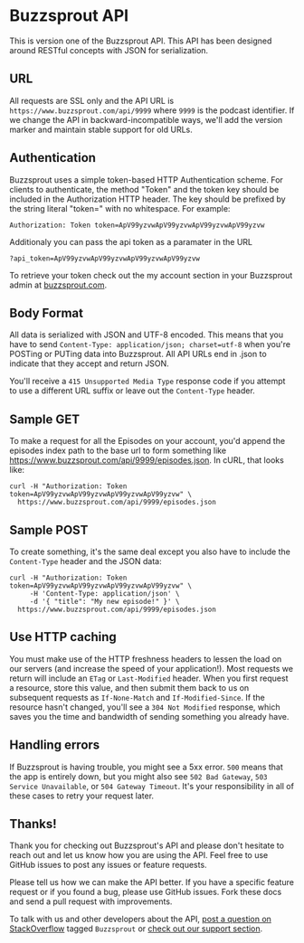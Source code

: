 Buzzsprout API
====================

This is version one of the Buzzsprout API.  This API has been designed around RESTful concepts with JSON for serialization.

URL
---
All requests are SSL only and the API URL is `https://www.buzzsprout.com/api/9999` where `9999` is the podcast identifier. If we change the API in backward-incompatible ways, we'll add the version marker and maintain stable support for old URLs.


Authentication
--------------

Buzzsprout uses a simple token-based HTTP Authentication scheme. For clients to authenticate, the method "Token" and the token key should be included in the Authorization HTTP header. The key should be prefixed by the string literal "token=" with no whitespace. For example:

```shell
Authorization: Token token=ApV99yzvwApV99yzvwApV99yzvwApV99yzvw
```


Additionaly you can pass the api token as a paramater in the URL
```
?api_token=ApV99yzvwApV99yzvwApV99yzvwApV99yzvw
```

To retrieve your token check out the my account section in your Buzzsprout admin at [buzzsprout.com](https://www.buzzsprout.com "www.buzzsprout.com").


Body Format
----------
All data is serialized with JSON and UTF-8 encoded.  This means that you have to send `Content-Type: application/json; charset=utf-8` when you're POSTing or PUTing data into Buzzsprout. All API URLs end in .json to indicate that they accept and return JSON.

You'll receive a `415 Unsupported Media Type` response code if you attempt to use a different URL suffix or leave out the `Content-Type` header.

Sample GET
-------
To make a request for all the Episodes on your account, you'd append the episodes index path to the base url to form something like https://www.buzzsprout.com/api/9999/episodes.json. In cURL, that looks like:

```shell
curl -H "Authorization: Token token=ApV99yzvwApV99yzvwApV99yzvwApV99yzvw" \
  https://www.buzzsprout.com/api/9999/episodes.json
```
Sample POST
------------
To create something, it's the same deal except you also have to include the `Content-Type` header and the JSON data:

```shell
curl -H "Authorization: Token token=ApV99yzvwApV99yzvwApV99yzvwApV99yzvw" \
     -H 'Content-Type: application/json' \
     -d '{ "title": "My new episode!" }' \
  https://www.buzzsprout.com/api/9999/episodes.json
```

Use HTTP caching
----------------

You must make use of the HTTP freshness headers to lessen the load on our servers (and increase the speed of your application!). Most requests we return will include an `ETag` or `Last-Modified` header. When you first request a resource, store this value, and then submit them back to us on subsequent requests as `If-None-Match` and `If-Modified-Since`. If the resource hasn't changed, you'll see a `304 Not Modified` response, which saves you the time and bandwidth of sending something you already have.


Handling errors
---------------

If Buzzsprout is having trouble, you might see a 5xx error. `500` means that the app is entirely down, but you might also see `502 Bad Gateway`, `503 Service Unavailable`, or `504 Gateway Timeout`. It's your responsibility in all of these cases to retry your request later.


Thanks!
----------------------

Thank you for checking out Buzzsprout's API and please don't hesitate to reach out and let us know how you are using the API.  Feel free to use GitHub issues to post any issues or feature requests.

Please tell us how we can make the API better. If you have a specific feature request or if you found a bug, please use GitHub issues. Fork these docs and send a pull request with improvements.

To talk with us and other developers about the API, [post a question on StackOverflow](http://stackoverflow.com/questions/ask) tagged `Buzzsprout` or [check out our support section](http://www.buzzsprout.com/help).
